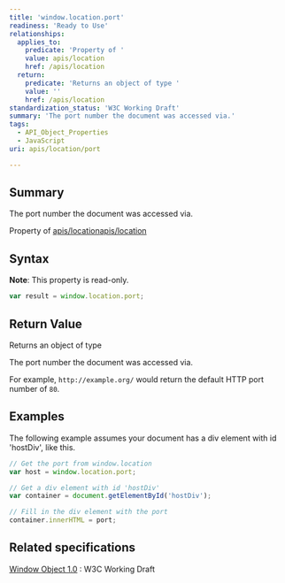 ```yaml
---
title: 'window.location.port'
readiness: 'Ready to Use'
relationships:
  applies_to:
    predicate: 'Property of '
    value: apis/location
    href: /apis/location
  return:
    predicate: 'Returns an object of type '
    value: ''
    href: /apis/location
standardization_status: 'W3C Working Draft'
summary: 'The port number the document was accessed via.'
tags:
  - API_Object_Properties
  - JavaScript
uri: apis/location/port

---
```

## Summary

The port number the document was accessed via.

Property of [apis/location](/apis/location)[apis/location](/apis/location)

## Syntax

**Note**: This property is read-only.

``` js
var result = window.location.port;
```

## Return Value

Returns an object of type

The port number the document was accessed via.

For example, `http://example.org/` would return the default HTTP port number of `80`.

## Examples

The following example assumes your document has a div element with id 'hostDiv', like this.

``` js
// Get the port from window.location
var host = window.location.port;

// Get a div element with id 'hostDiv'
var container = document.getElementById('hostDiv');

// Fill in the div element with the port
container.innerHTML = port;
```

## Related specifications

[Window Object 1.0](http://www.w3.org/TR/Window/)
:   W3C Working Draft
